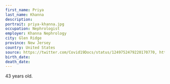 ```yaml
---
first_name: Priya
last_name: Khanna
description: 
portrait: priya-khanna.jpg
occupation: Nephrologist
employer: Khanna Nephrology
city: Glen Ridge
province: New Jersey
country: United States
source: https://twitter.com/Covid19Docs/status/1249752479220170770, https://indicanews.com/2020/04/09/indian-american-father-and-daughter-need-plasma-donors-to-fight-covid-19/
birth_date: 
death_date: 
---
```


43 years old.